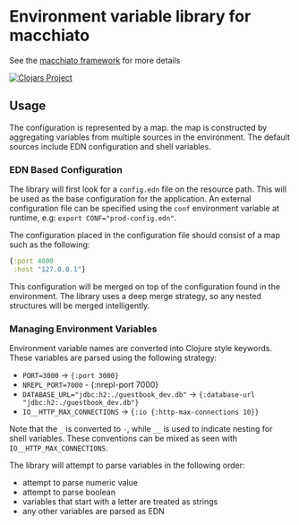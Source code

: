 # Environment variable library for macchiato

See the [macchiato framework](https://github.com/macchiato-framework) for more details


[![Clojars Project](https://img.shields.io/clojars/v/macchiato/env.svg)](https://clojars.org/macchiato/env)

## Usage

The configuration is represented by a map. the map is constructed by aggregating variables from
multiple sources in the environment. The default sources include EDN configuration and shell variables.

### EDN Based Configuration

The library will first look for a `config.edn` file on the resource path. This will be used as the
base configuration for the application. An external configuration file can be specified using the
`conf` environment variable at runtime, e.g: `export CONF="prod-config.edn"`.

The configuration placed in the configuration file should consist of a map such as the following:

```clojure
{:port 4000
 :host "127.0.0.1"}
```

This configuration will be merged on top of the configuration found in the environment.
The library uses a deep merge strategy, so any nested structures will be merged intelligently.

### Managing Environment Variables

Environment variable names are converted into Clojure style keywords. These variables are parsed using the following strategy:

* `PORT=3000` -> `{:port 3000}`
* `NREPL_PORT=7000` - {:nrepl-port 7000}
* `DATABASE_URL="jdbc:h2:./guestbook_dev.db"` -> `{:database-url "jdbc:h2:./guestbook_dev.db"}`
* `IO__HTTP_MAX_CONNECTIONS` -> `{:io {:http-max-connections 10}}`

Note that the `_` is converted to `-`, while `__` is used to indicate nesting for shell variables. These
conventions can be mixed as seen with `IO__HTTP_MAX_CONNECTIONS`.

The library will attempt to parse variables in the following order:

* attempt to parse numeric value
* attempt to parse boolean
* variables that start with a letter are treated as strings
* any other variables are parsed as EDN
